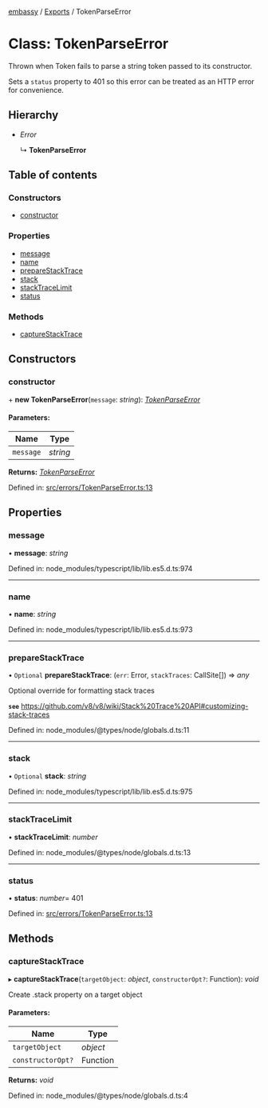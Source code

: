 [embassy](../README.md) / [Exports](../modules.md) / TokenParseError

# Class: TokenParseError

Thrown when Token fails to parse a string token passed to its constructor.

Sets a `status` property to 401 so this error can be treated as an HTTP error
for convenience.

## Hierarchy

* *Error*

  ↳ **TokenParseError**

## Table of contents

### Constructors

- [constructor](tokenparseerror.md#constructor)

### Properties

- [message](tokenparseerror.md#message)
- [name](tokenparseerror.md#name)
- [prepareStackTrace](tokenparseerror.md#preparestacktrace)
- [stack](tokenparseerror.md#stack)
- [stackTraceLimit](tokenparseerror.md#stacktracelimit)
- [status](tokenparseerror.md#status)

### Methods

- [captureStackTrace](tokenparseerror.md#capturestacktrace)

## Constructors

### constructor

\+ **new TokenParseError**(`message`: *string*): [*TokenParseError*](tokenparseerror.md)

#### Parameters:

Name | Type |
------ | ------ |
`message` | *string* |

**Returns:** [*TokenParseError*](tokenparseerror.md)

Defined in: [src/errors/TokenParseError.ts:13](https://github.com/TomFrost/Embassy/blob/eff2681/src/errors/TokenParseError.ts#L13)

## Properties

### message

• **message**: *string*

Defined in: node_modules/typescript/lib/lib.es5.d.ts:974

___

### name

• **name**: *string*

Defined in: node_modules/typescript/lib/lib.es5.d.ts:973

___

### prepareStackTrace

• `Optional` **prepareStackTrace**: (`err`: Error, `stackTraces`: CallSite[]) => *any*

Optional override for formatting stack traces

**`see`** https://github.com/v8/v8/wiki/Stack%20Trace%20API#customizing-stack-traces

Defined in: node_modules/@types/node/globals.d.ts:11

___

### stack

• `Optional` **stack**: *string*

Defined in: node_modules/typescript/lib/lib.es5.d.ts:975

___

### stackTraceLimit

• **stackTraceLimit**: *number*

Defined in: node_modules/@types/node/globals.d.ts:13

___

### status

• **status**: *number*= 401

Defined in: [src/errors/TokenParseError.ts:13](https://github.com/TomFrost/Embassy/blob/eff2681/src/errors/TokenParseError.ts#L13)

## Methods

### captureStackTrace

▸ **captureStackTrace**(`targetObject`: *object*, `constructorOpt?`: Function): *void*

Create .stack property on a target object

#### Parameters:

Name | Type |
------ | ------ |
`targetObject` | *object* |
`constructorOpt?` | Function |

**Returns:** *void*

Defined in: node_modules/@types/node/globals.d.ts:4

